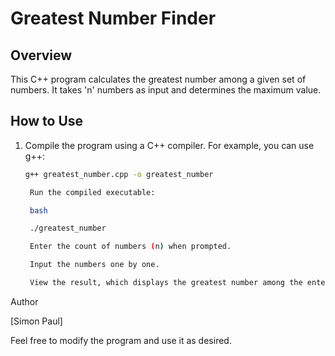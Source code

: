# Greatest Number Finder

## Overview

This C++ program calculates the greatest number among a given set of numbers. It takes 'n' numbers as input and determines the maximum value.

## How to Use

1. Compile the program using a C++ compiler. For example, you can use g++:
   ```bash
   g++ greatest_number.cpp -o greatest_number

    Run the compiled executable:

    bash

    ./greatest_number

    Enter the count of numbers (n) when prompted.

    Input the numbers one by one.

    View the result, which displays the greatest number among the entered values.

Author

[Simon Paul]

Feel free to modify the program and use it as desired.
